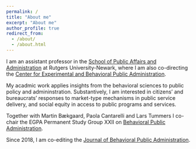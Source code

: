 ```yaml
---
permalink: /
title: "About me"
excerpt: "About me"
author_profile: true
redirect_from: 
  - /about/
  - /about.html
---
```


I am an assistant professor in the <a href="https://spaa.newark.rutgers.edu" target="_blank">School of Public Affairs and Administration</a> at Rutgers University-Newark, where I am also co-directing the <a href="https://spaa.newark.rutgers.edu/cebpa" target="_blank">Center for Experimental and Behavioral Public Administration</a>.

My acadmic work applies insights from the behavioral sciences to public policy and admininstration.  Substantively, I am interested in citizens’ and bureaucrats’ responses to market-type mechanisms in public service delivery, and social equity in access to public programs and services.

Together with Martin Bækgaard, Paola Cantarelli and Lars Tummers I co-chair the EGPA Permanent Study Group XXII on <a href="http://www.iias-iisa.org/egpa/groups/permanent-study-groups/psg-xxii-xxii-behavioral-public-administration" target="_blank">Behavioral Public Administration</a>.

Since 2018, I am co-editing the <a href="http://www.journal-bpa.org" target="_blank">Journal of Behavioral Public Administration</a>.
